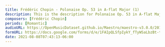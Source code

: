 ```yaml
---
title: Frédéric Chopin - Polonaise Op. 53 in A-flat Major (1)
description: This is the description for Polonaise Op. 53 in A-flat Major by Frédéric Chopin
composers: [Frédéric Chopin]
periods: [Romantic]
audioURL: https://OpenMusicDataset.github.io/Maestro/maestro-v3.0.0/2013/ORIG-MIDI_03_7_8_13_Group__MID--AUDIO_19_R2_2013_wav--4.midi
formURL: https://docs.google.com/forms/d/e/1FAIpQLSfpIykY_fTyWSaLbzBt-tSjODOLlxugh2ULuSGQeH0Ljsv9Ug/viewform
date: 2021-08-08T07:43:13-06:00
---
```

